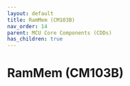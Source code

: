 ```yaml
---
layout: default
title: RamMem (CM103B)
nav_order: 14
parent: MCU Core Components (CDDs)
has_children: true
---
```

# RamMem (CM103B)
